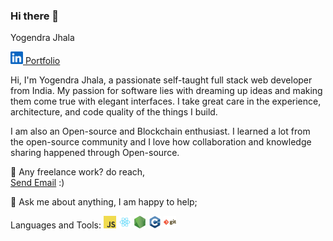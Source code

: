 ### Hi there 👋

Yogendra Jhala
<p>
    <span>
        <a href="https://www.linkedin.com/in/yogendra-jhala-253988200/">
            <img src="https://github.com/Yugg007/Yugg007/blob/main/linkedin.svg" width="20" height="20" />
        </a>
    </span>
    <span>
        <a href="https://yugg007.github.io/MY-CV/">
            <span>Portfolio</span>    
        </a>
    </span>
</p>




Hi, I'm Yogendra Jhala, a passionate self-taught full stack web developer from India. My passion for software lies with dreaming up ideas and making them come true with elegant interfaces. I take great care in the experience, architecture, and code quality of the things I build.

I am also an Open-source and Blockchain enthusiast. I learned a lot from the open-source community and I love how collaboration and knowledge sharing happened through Open-source.

💼 Any freelance work? do reach,     
<span>
    <a href="mailto:yogendrajhala650@gmail.com">Send Email</a>
</span> 
:)

💬 Ask me about anything, I am happy to help;

Languages and Tools:
<code><img height="20" src="https://raw.githubusercontent.com/github/explore/80688e429a7d4ef2fca1e82350fe8e3517d3494d/topics/javascript/javascript.png"></code>
<code><img height="20" src="https://raw.githubusercontent.com/github/explore/80688e429a7d4ef2fca1e82350fe8e3517d3494d/topics/react/react.png"></code>
<code><img height="20" src="https://raw.githubusercontent.com/github/explore/80688e429a7d4ef2fca1e82350fe8e3517d3494d/topics/nodejs/nodejs.png"></code>
<code><img height="20" src="https://raw.githubusercontent.com/github/explore/80688e429a7d4ef2fca1e82350fe8e3517d3494d/topics/cpp/cpp.png"></code>
<code><img height="20" src="https://raw.githubusercontent.com/github/explore/80688e429a7d4ef2fca1e82350fe8e3517d3494d/topics/git/git.png"></code>

    

